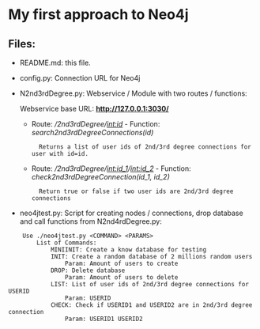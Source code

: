 # My first approach to **Neo4j**

## Files:
        
* README.md: this file.
* config.py: Connection URL for Neo4j
* N2nd3rdDegree.py: Webservice / Module with two routes / functions:

	Webservice base URL: **http://127.0.0.1:3030/**

    * Route: _/2nd3rdDegree/<int:id>_ - Function: _search2nd3rdDegreeConnections(id)_
		
			Returns a list of user ids of 2nd/3rd degree connections for user with id=id.
			
    * Route: _/2nd3rdDegree/<int:id_1>/<int:id_2>_ - Function: _check2nd3rdDegreeConnection(id_1, id_2)_
		
			Return true or false if two user ids are 2nd/3rd degree connections
			
* neo4jtest.py: Script for creating nodes / connections, drop database and call functions from N2nd4rdDegree.py:
	
```
	Use ./neo4jtest.py <COMMAND> <PARAMS>
		List of Commands:
		    MINIINIT: Create a know database for testing
		    INIT: Create a random database of 2 millions random users
		        Param: Amount of users to create
		    DROP: Delete database
		        Param: Amount of users to delete
		    LIST: List of user ids of 2nd/3rd degree connections for USERID
		        Param: USERID
		    CHECK: Check if USERID1 and USERID2 are in 2nd/3rd degree connection
		        Param: USERID1 USERID2
```

